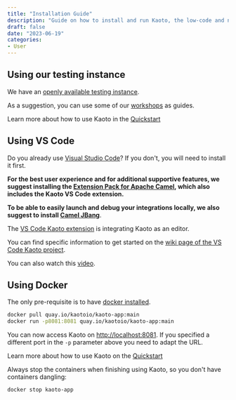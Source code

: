 ```yaml
---
title: "Installation Guide"
description: "Guide on how to install and run Kaoto, the low-code and no-code editor for Apache Camel."
draft: false
date: "2023-06-19"
categories:
- User
---
```


## Using our testing instance

We have an [openly available testing instance](https://red.ht/kaoto).

As a suggestion, you can use some of our [workshops](/workshop) as guides.

Learn more about how to use Kaoto in the [Quickstart](/docs/quickstart)

## Using VS Code

Do you already use [Visual Studio Code](https://code.visualstudio.com/)? If you don't, you will need to install it first.

**For the best user experience and for additional supportive features, we suggest installing the [Extension Pack for Apache Camel](https://marketplace.visualstudio.com/items?itemName=redhat.apache-camel-extension-pack), which also includes the Kaoto VS Code extension.**

**To be able to easily launch and debug your integrations locally, we also suggest to install [Camel JBang](https://camel.apache.org/manual/camel-jbang.html)**.

The [VS Code Kaoto extension](https://marketplace.visualstudio.com/items?itemName=redhat.vscode-kaoto) is integrating Kaoto as an editor.

You can find specific information to get started on the [wiki page of the VS Code Kaoto project](https://github.com/KaotoIO/vscode-kaoto/wiki/Getting-started).

You can also watch this [video](https://www.youtube.com/watch?v=fWovZfyN54k&list=PLU-T8l-XOWOPjrXPojx2WDSegigcNzKs4&index=1&t=1s&pp=gAQBiAQB).

## Using Docker

The only pre-requisite is to have [docker installed](https://docs.docker.com/get-docker/).

```bash
docker pull quay.io/kaotoio/kaoto-app:main
docker run -p8081:8081 quay.io/kaotoio/kaoto-app:main
```

You can now access Kaoto on [http://localhost:8081](http://localhost:8081). If you specified a different port in the `-p` parameter above you need to adapt the URL.

Learn more about how to use Kaoto on the [Quickstart](/docs/quickstart)

Always stop the containers when finishing using Kaoto, so you don't have containers dangling:

```bash
docker stop kaoto-app
```

